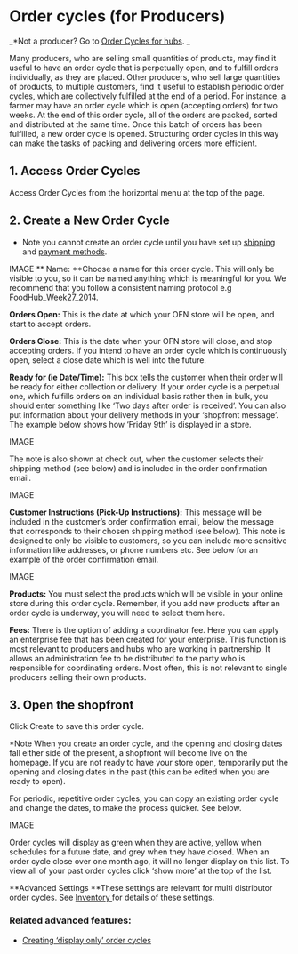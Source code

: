# Order cycles (for Producers)

_*Not a producer? Go to [Order Cycles for hubs](/order-cycles.md).
_


Many producers, who are selling small quantities of products, may find it useful to have an order cycle that is perpetually open, and to fulfill orders individually, as they are placed. Other producers, who sell large quantities of products, to multiple customers, find it useful to establish periodic order cycles, which are collectively fulfilled at the end of a period. For instance, a farmer may have an order cycle which is open (accepting orders) for two weeks. At the end of this order cycle, all of the orders are packed, sorted and distributed at the same time. Once this batch of orders has been fulfilled, a new order cycle is opened. Structuring order cycles in this way can make the tasks of packing and delivering orders more efficient.

## 1. Access Order Cycles
Access Order Cycles from the horizontal menu at the top of the page.

## 2. Create a New Order Cycle
* Note you cannot create an order cycle until you have set up [shipping ](/shipping-methods.md)and [payment methods](/payment-methods.md).

IMAGE
**
Name: **Choose a name for this order cycle. This will only be visible to you, so it can be named anything which is meaningful for you. We recommend that you follow a consistent naming protocol e.g FoodHub_Week27_2014.

**Orders Open:** This is the date at which your OFN store will be open, and start to accept orders.

**Orders Close:** This is the date when your OFN store will close, and stop accepting orders. If you intend to have an order cycle which is continuously open, select a close date which is well into the future.

**Ready for (ie Date/Time):** This box tells the customer when their order will be ready for either collection or delivery. If your order cycle is a perpetual one, which fulfills orders on an individual basis rather then in bulk, you should enter something like ‘Two days after order is received’. You can also put information about your delivery methods in your ‘shopfront message’. The example below shows how ‘Friday 9th’ is displayed in a store.

IMAGE

The note is also shown at check out, when the customer selects their shipping method (see below) and is included in the order confirmation email.

IMAGE

**Customer Instructions (Pick-Up Instructions):** This message will be included in the customer’s order confirmation email, below the message that corresponds to their chosen shipping method (see below). This note is designed to only be visible to customers, so you can include more sensitive information like addresses, or phone numbers etc. See below for an example of the order confirmation email.

IMAGE

**Products:** You must select the products which will be visible in your online store during this order cycle. Remember, if you add new products after an order cycle is underway, you will need to select them here.

**Fees:** There is the option of adding a coordinator fee. Here you can apply an enterprise fee that has been created for your enterprise. This function is most relevant to producers and hubs who are working in partnership. It allows an administration fee to be distributed to the party who is responsible for coordinating orders. Most often, this is not relevant to single producers selling their own products.

## 3. Open the shopfront

Click Create to save this order cycle.

*Note When you create an order cycle, and the opening and closing dates fall either side of the present, a shopfront will become live on the homepage. If you are not ready to have your store open, temporarily put the opening and closing dates in the past (this can be edited when you are ready to open).

For periodic, repetitive order cycles, you can copy an existing order cycle and change the dates, to make the process quicker. See below.

IMAGE

Order cycles will display as green when they are active, yellow when schedules for a future date, and grey when they have closed. When an order cycle close over one month ago, it will no longer display on this list. To view all of your past order cycles click ‘show more’ at the top of the list.

**Advanced Settings
**These settings are relevant for multi distributor order cycles. See [Inventory ](/inventory.md)for details of these settings.

### Related advanced features:
- [Creating ‘display only’ order cycles](/creating-display-only-order-cycles.md)
